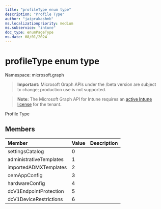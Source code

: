 ```yaml
---
title: "profileType enum type"
description: "Profile Type"
author: "jaiprakashmb"
ms.localizationpriority: medium
ms.subservice: "intune"
doc_type: enumPageType
ms.date: 08/01/2024
---
```


# profileType enum type

Namespace: microsoft.graph

> **Important:** Microsoft Graph APIs under the /beta version are subject to change; production use is not supported.

> **Note:** The Microsoft Graph API for Intune requires an [active Intune license](https://go.microsoft.com/fwlink/?linkid=839381) for the tenant.

Profile Type

## Members
|Member|Value|Description|
|:---|:---|:---|
|settingsCatalog|0||
|administrativeTemplates|1||
|importedADMXTemplates|2||
|oemAppConfig|3||
|hardwareConfig|4||
|dcV1EndpointProtection|5||
|dcV1DeviceRestrictions|6||
